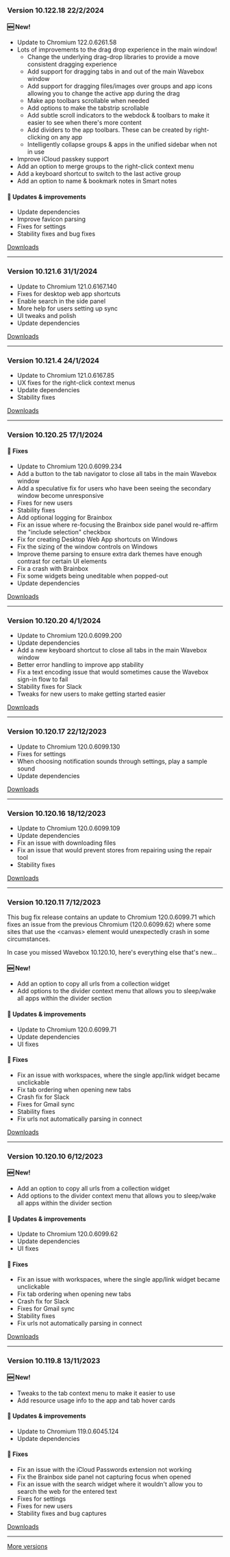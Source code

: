 <h3>Version 10.122.18 <span class="date">22/2/2024</span></h3>
<h4>🆕 New!</h4>
<ul>
  <li>Update to Chromium 122.0.6261.58</li>
  <li>
    Lots of improvements to the drag drop experience in the main window!
    <ul>
      <li>Change the underlying drag-drop libraries to provide a move consistent dragging experience</li>
      <li>Add support for dragging tabs in and out of the main Wavebox window</li>
      <li>Add support for dragging files/images over groups and app icons allowing you to change the active app during the drag</li>
      <li>Make app toolbars scrollable when needed</li>
      <li>Add options to make the tabstrip scrollable</li>
      <li>Add subtle scroll indicators to the webdock & toolbars to make it easier to see when there's more content</li>
      <li>Add dividers to the app toolbars. These can be created by right-clicking on any app</li>
      <li>Intelligently collapse groups & apps in the unified sidebar when not in use</li>
    </ul>
  </li>
  <li>Improve iCloud passkey support</li>
  <li>Add an option to merge groups to the right-click context menu</li>
  <li>Add a keyboard shortcut to switch to the last active group</li>
  <li>Add an option to name & bookmark notes in Smart notes</li>
</ul>

<h4>🔧 Updates & improvements</h4>
<ul>
  <li>Update dependencies</li>
  <li>Improve favicon parsing</li>
  <li>Fixes for settings</li>
  <li>Stability fixes and bug fixes</li>
</ul>


[Downloads](https://wavebox.io/download/release/10.122.18.2)

---

<h3>Version 10.121.6 <span class="date">31/1/2024</span></h3>

<ul>
  <li>Update to Chromium 121.0.6167.140</li>
  <li>Fixes for desktop web app shortcuts</li>
  <li>Enable search in the side panel</li>
  <li>More help for users setting up sync</li>
  <li>UI tweaks and polish</li>
  <li>Update dependencies</li>
</ul>

[Downloads](https://wavebox.io/download/release/10.121.6.2)

---

<h3>Version 10.121.4 <span class="date">24/1/2024</span></h3>
<ul>
  <li>Update to Chromium 121.0.6167.85</li>
  <li>UX fixes for the right-click context menus</li>
  <li>Update dependencies</li>
  <li>Stability fixes</li>
</ul>



[Downloads](https://wavebox.io/download/release/10.121.4.2)

---

<h3>Version 10.120.25 <span class="date">17/1/2024</span></h3>
<h4>🐛 Fixes</h4>
<ul>
  <li>Update to Chromium 120.0.6099.234</li>
  <li>Add a button to the tab navigator to close all tabs in the main Wavebox window</li>
  <li>Add a speculative fix for users who have been seeing the secondary window become unresponsive</li>
  <li>Fixes for new users</li>
  <li>Stability fixes</li>
  <li>Add optional logging for Brainbox</li>
  <li>Fix an issue where re-focusing the Brainbox side panel would re-affirm the "include selection" checkbox</li>
  <li>Fix for creating Desktop Web App shortcuts on Windows</li>
  <li>Fix the sizing of the window controls on Windows</li>
  <li>Improve theme parsing to ensure extra dark themes have enough contrast for certain UI elements</li>
  <li>Fix a crash with Brainbox</li>
  <li>Fix some widgets being uneditable when popped-out</li>
  <li>Update dependencies</li>
</ul>

[Downloads](https://wavebox.io/download/release/10.120.25.2)

---

<h3>Version 10.120.20 <span class="date">4/1/2024</span></h3>
<ul>
  <li>Update to Chromium 120.0.6099.200</li>
  <li>Update dependencies</li>
  <li>Add a new keyboard shortcut to close all tabs in the main Wavebox window</li>
  <li>Better error handling to improve app stability</li>
  <li>Fix a text encoding issue that would sometimes cause the Wavebox sign-in flow to fail</li>
  <li>Stability fixes for Slack</li>
  <li>Tweaks for new users to make getting started easier</li>
</ul>


[Downloads](https://wavebox.io/download/release/10.120.20.2)

---

<h3>Version 10.120.17 <span class="date">22/12/2023</span></h3>
<ul>
  <li>Update to Chromium 120.0.6099.130</li>
  <li>Fixes for settings</li>
  <li>When choosing notification sounds through settings, play a sample sound</li>
  <li>Update dependencies</li>
</ul>


[Downloads](https://wavebox.io/download/release/10.120.17.2)

---

<h3>Version 10.120.16 <span class="date">18/12/2023</span></h3>
<ul>
  <li>Update to Chromium 120.0.6099.109</li>
  <li>Update dependencies</li>
  <li>Fix an issue with downloading files</li>
  <li>Fix an issue that would prevent stores from repairing using the repair tool</li>
  <li>Stability fixes</li>
</ul>

[Downloads](https://wavebox.io/download/release/10.120.16.2)

---

<h3>Version 10.120.11 <span class="date">7/12/2023</span></h3>
<p>
  This bug fix release contains an update to Chromium 120.0.6099.71 which fixes
  an issue from the previous Chromium (120.0.6099.62) where some sites that use
  the &lt;canvas&gt; element would unexpectedly crash in some circumstances.
</p>
<p>
  In case you missed Wavebox 10.120.10, here's everything else that's new...
</p>
<h4>🆕 New!</h4>
<ul>
  <li>Add an option to copy all urls from a collection widget</li>
  <li>Add options to the divider context menu that allows you to sleep/wake all apps within the divider section</li>
</ul>

<h4>🔧 Updates & improvements</h4>
<ul>
  <li>Update to Chromium 120.0.6099.71</li>
  <li>Update dependencies</li>
  <li>UI fixes</li>
</ul>

<h4>🐛 Fixes</h4>
<ul>
  <li>Fix an issue with workspaces, where the single app/link widget became unclickable</li>
  <li>Fix tab ordering when opening new tabs</li>
  <li>Crash fix for Slack</li>
  <li>Fixes for Gmail sync</li>
  <li>Stability fixes</li>
  <li>Fix urls not automatically parsing in connect</li>
</ul>

[Downloads](https://wavebox.io/download/release/10.120.11.2)

---

<h3>Version 10.120.10 <span class="date">6/12/2023</span></h3>

<h4>🆕 New!</h4>
<ul>
  <li>Add an option to copy all urls from a collection widget</li>
  <li>Add options to the divider context menu that allows you to sleep/wake all apps within the divider section</li>
</ul>

<h4>🔧 Updates & improvements</h4>
<ul>
  <li>Update to Chromium 120.0.6099.62</li>
  <li>Update dependencies</li>
  <li>UI fixes</li>
</ul>

<h4>🐛 Fixes</h4>
<ul>
  <li>Fix an issue with workspaces, where the single app/link widget became unclickable</li>
  <li>Fix tab ordering when opening new tabs</li>
  <li>Crash fix for Slack</li>
  <li>Fixes for Gmail sync</li>
  <li>Stability fixes</li>
  <li>Fix urls not automatically parsing in connect</li>
</ul>

[Downloads](https://wavebox.io/download/release/10.120.10.2)

---

<h3>Version 10.119.8 <span class="date">13/11/2023</span></h3>
<p>

</p>
<h4>🆕 New!</h4>
<ul>
  <li>Tweaks to the tab context menu to make it easier to use</li>
  <li>Add resource usage info to the app and tab hover cards</li>
</ul>

<h4>🔧 Updates & improvements</h4>
<ul>
  <li>Update to Chromium 119.0.6045.124</li>
  <li>Update dependencies</li>
</ul>

<h4>🐛 Fixes</h4>
<ul>
  <li>Fix an issue with the iCloud Passwords extension not working</li>
  <li>Fix the Brainbox side panel not capturing focus when opened</li>
  <li>Fix an issue with the search widget where it wouldn't allow you to search the web for the entered text</li>
  <li>Fixes for settings</li>
  <li>Fixes for new users</li>
  <li>Stability fixes and bug captures</li>
</ul>



[Downloads](https://wavebox.io/download/release/10.119.8.2)

---
[More versions](https://wavebox.io/changelog/stable/)